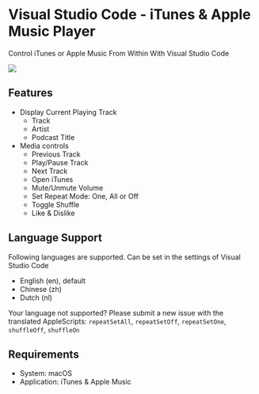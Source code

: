 # Visual Studio Code - iTunes & Apple Music Player

Control iTunes or Apple Music From Within With Visual Studio Code

![](https://raw.githubusercontent.com/PsykoSoldi3r/vscode-itunes/master/images/screenshot-03.png)

## Features

* Display Current Playing Track
    * Track
    * Artist
    * Podcast Title
* Media controls
    * Previous Track
    * Play/Pause Track
    * Next Track
    * Open iTunes
    * Mute/Unmute Volume
    * Set Repeat Mode: One, All or Off
    * Toggle Shuffle
    * Like & Dislike 

## Language Support

Following languages are supported. Can be set in the settings of Visual Studio Code
* English (en), default
* Chinese (zh)
* Dutch (nl)

Your language not supported? Please submit a new issue with the translated AppleScripts: `repeatSetAll`, `repeatSetOff`, `repeatSetOne`, `shuffleOff`, `shuffleOn`

## Requirements

* System: macOS
* Application: iTunes & Apple Music
